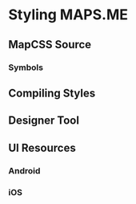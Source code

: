# Styling MAPS.ME

## MapCSS Source

### Symbols

## Compiling Styles

## Designer Tool

## UI Resources

### Android

### iOS
